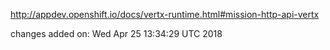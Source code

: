 http://appdev.openshift.io/docs/vertx-runtime.html#mission-http-api-vertx

 
 changes added on: Wed Apr 25 13:34:29 UTC 2018